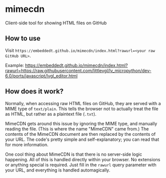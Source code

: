 # mimecdn
Client-side tool for showing HTML files on GitHub

## How to use

Visit `https://embeddedt.github.io/mimecdn/index.html?rawurl=<your raw GitHub URL>`.

Example: https://embeddedt.github.io/mimecdn/index.html?rawurl=https://raw.githubusercontent.com/littlevgl/lv_micropython/dev-6.0/ports/javascript/lvgl_editor.html

## How does it work?

Normally, when accessing raw HTML files on GitHub, they are served with a MIME type of `text/plain`. This tells the browser not to actually treat the file as HTML, but rather as a plaintext file (`.txt`).

MimeCDN gets around this issue by ignoring the MIME type, and manually reading the file. (This is where the name "MimeCDN" came from.) The contents of the MimeCDN document are then replaced by the contents of your URL. The code's pretty simple and self-explanatory; you can read that for more information.

One cool thing about MimeCDN is that there is no server-side logic happening. All of this is handled directly within your browser. No extensions or anything special is required. Just fill in the `rawurl` query parameter with your URL, and everything is handled automagically.
